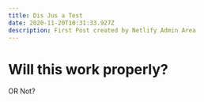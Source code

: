 ```yaml
---
title: Dis Jus a Test
date: 2020-11-20T10:31:33.927Z
description: First Post created by Netlify Admin Area
---
```

# Will this work properly?



OR Not?